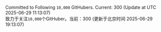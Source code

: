 Committed to Following `10,000` GitHubers. Current: <!-- FOLLOWING_COUNT -->300<!-- FOLLOWING_COUNT --> (Update at UTC <!-- LAST_UPDATED -->2025-06-29 11:13:07<!-- LAST_UPDATED -->)<br>
致力于关注`10,000`个GitHuber。当前：<!-- FOLLOWING_COUNT -->300<!-- FOLLOWING_COUNT --> (更新于北京时间 <!-- LAST_UPDATED_CST -->2025-06-29 19:13:07<!-- LAST_UPDATED_CST -->)
